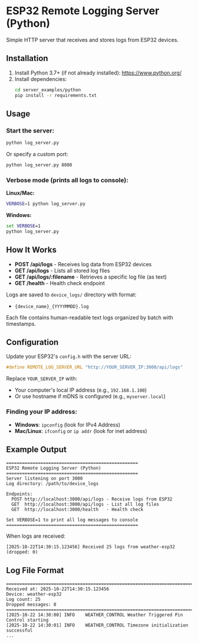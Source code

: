 # ESP32 Remote Logging Server (Python)

Simple HTTP server that receives and stores logs from ESP32 devices.

## Installation

1. Install Python 3.7+ (if not already installed): https://www.python.org/
2. Install dependencies:
   ```bash
   cd server_examples/python
   pip install -r requirements.txt
   ```

## Usage

### Start the server:
```bash
python log_server.py
```

Or specify a custom port:
```bash
python log_server.py 8080
```

### Verbose mode (prints all logs to console):

**Linux/Mac:**
```bash
VERBOSE=1 python log_server.py
```

**Windows:**
```cmd
set VERBOSE=1
python log_server.py
```

## How It Works

- **POST /api/logs** - Receives log data from ESP32 devices
- **GET /api/logs** - Lists all stored log files
- **GET /api/logs/:filename** - Retrieves a specific log file (as text)
- **GET /health** - Health check endpoint

Logs are saved to `device_logs/` directory with format:
- `{device_name}_{YYYYMMDD}.log`

Each file contains human-readable text logs organized by batch with timestamps.

## Configuration

Update your ESP32's `config.h` with the server URL:
```c
#define REMOTE_LOG_SERVER_URL "http://YOUR_SERVER_IP:3000/api/logs"
```

Replace `YOUR_SERVER_IP` with:
- Your computer's local IP address (e.g., `192.168.1.100`)
- Or use hostname if mDNS is configured (e.g., `myserver.local`)

### Finding your IP address:
- **Windows**: `ipconfig` (look for IPv4 Address)
- **Mac/Linux**: `ifconfig` or `ip addr` (look for inet address)

## Example Output

```
==================================================
ESP32 Remote Logging Server (Python)
==================================================
Server listening on port 3000
Log directory: /path/to/device_logs

Endpoints:
  POST http://localhost:3000/api/logs - Receive logs from ESP32
  GET  http://localhost:3000/api/logs - List all log files
  GET  http://localhost:3000/health   - Health check

Set VERBOSE=1 to print all log messages to console
==================================================
```

When logs are received:
```
[2025-10-22T14:30:15.123456] Received 25 logs from weather-esp32 (dropped: 0)
```

## Log File Format

```
================================================================================
Received at: 2025-10-22T14:30:15.123456
Device: weather-esp32
Log count: 25
Dropped messages: 0
================================================================================
[2025-10-22 14:30:00] INFO    WEATHER_CONTROL Weather Triggered Pin Control starting
[2025-10-22 14:30:01] INFO    WEATHER_CONTROL Timezone initialization successful
...
```
